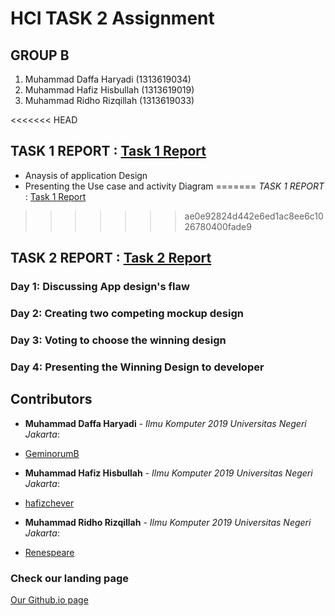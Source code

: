 # HCI TASK 2 Assignment

## GROUP B ##

  1. Muhammad Daffa Haryadi   (1313619034)
  2. Muhammad Hafiz Hisbullah (1313619019)
  3. Muhammad Ridho Rizqillah (1313619033)

<<<<<<< HEAD
## **TASK 1 REPORT** : [Task 1 Report](https://github.com/GeminorumB/HCI-task/tree/hw2/assignment1)
- Anaysis of application Design
- Presenting the Use case and activity Diagram
=======
*TASK 1 REPORT* : [Task 1 Report](https://github.com/GeminorumB/HCI-task/tree/hw2/assignment1)
>>>>>>> ae0e92824d442e6ed1ac8ee6c1026780400fade9

## **TASK 2 REPORT** : [Task 2 Report](https://github.com/GeminorumB/HCI-task/tree/hw2/assignment2)

### Day 1: Discussing App design's flaw

### Day 2: Creating two competing mockup design

### Day 3: Voting to choose the winning design

### Day 4: Presenting the Winning Design to developer



## Contributors ###

* **Muhammad Daffa Haryadi** - *Ilmu Komputer 2019 Universitas Negeri Jakarta*: 
- [GeminorumB](https://github.com/GeminorumB)
* **Muhammad Hafiz Hisbullah** - *Ilmu Komputer 2019 Universitas Negeri Jakarta*: 
- [hafizchever](https://github.com/hafizchever)
* **Muhammad Ridho Rizqillah** - *Ilmu Komputer 2019 Universitas Negeri Jakarta*: 
- [Renespeare](https://github.com/Renespeare)

### Check our landing page ##
[Our Github.io page](https://hafizchever.github.io/HCI_caseUI/laporan/case.html)

